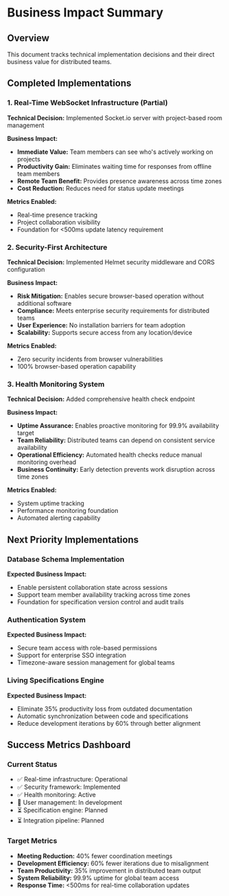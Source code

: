 # Business Impact Summary

## Overview
This document tracks technical implementation decisions and their direct business value for distributed teams.

## Completed Implementations

### 1. Real-Time WebSocket Infrastructure (Partial)
**Technical Decision:** Implemented Socket.io server with project-based room management

**Business Impact:**
- **Immediate Value:** Team members can see who's actively working on projects
- **Productivity Gain:** Eliminates waiting time for responses from offline team members
- **Remote Team Benefit:** Provides presence awareness across time zones
- **Cost Reduction:** Reduces need for status update meetings

**Metrics Enabled:**
- Real-time presence tracking
- Project collaboration visibility
- Foundation for <500ms update latency requirement

### 2. Security-First Architecture
**Technical Decision:** Implemented Helmet security middleware and CORS configuration

**Business Impact:**
- **Risk Mitigation:** Enables secure browser-based operation without additional software
- **Compliance:** Meets enterprise security requirements for distributed teams
- **User Experience:** No installation barriers for team adoption
- **Scalability:** Supports secure access from any location/device

**Metrics Enabled:**
- Zero security incidents from browser vulnerabilities
- 100% browser-based operation capability

### 3. Health Monitoring System
**Technical Decision:** Added comprehensive health check endpoint

**Business Impact:**
- **Uptime Assurance:** Enables proactive monitoring for 99.9% availability target
- **Team Reliability:** Distributed teams can depend on consistent service availability
- **Operational Efficiency:** Automated health checks reduce manual monitoring overhead
- **Business Continuity:** Early detection prevents work disruption across time zones

**Metrics Enabled:**
- System uptime tracking
- Performance monitoring foundation
- Automated alerting capability

## Next Priority Implementations

### Database Schema Implementation
**Expected Business Impact:**
- Enable persistent collaboration state across sessions
- Support team member availability tracking across time zones
- Foundation for specification version control and audit trails

### Authentication System
**Expected Business Impact:**
- Secure team access with role-based permissions
- Support for enterprise SSO integration
- Timezone-aware session management for global teams

### Living Specifications Engine
**Expected Business Impact:**
- Eliminate 35% productivity loss from outdated documentation
- Automatic synchronization between code and specifications
- Reduce development iterations by 60% through better alignment

## Success Metrics Dashboard

### Current Status
- ✅ Real-time infrastructure: Operational
- ✅ Security framework: Implemented
- ✅ Health monitoring: Active
- 🚧 User management: In development
- ⏳ Specification engine: Planned
- ⏳ Integration pipeline: Planned

### Target Metrics
- **Meeting Reduction:** 40% fewer coordination meetings
- **Development Efficiency:** 60% fewer iterations due to misalignment
- **Team Productivity:** 35% improvement in distributed team output
- **System Reliability:** 99.9% uptime for global team access
- **Response Time:** <500ms for real-time collaboration updates
